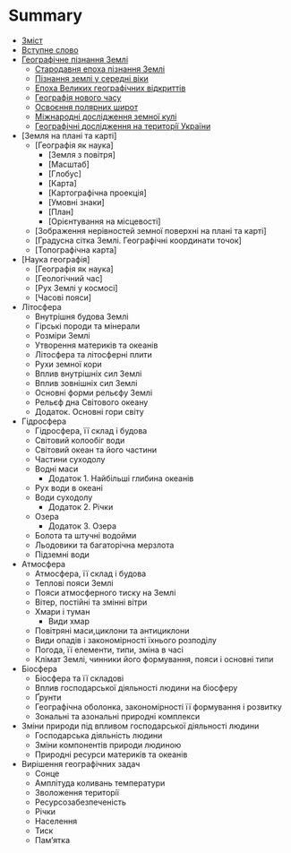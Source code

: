 # Summary

* [Зміст](README.md)
* [Вступне слово](vstup.md)
* [Географiчне пiзнання Землi](1/geografichne_piznannya_zemli.md)
   * [Cтародавня епоха пізнання Землі](1/ctarodavnya_epoha_pznannya_zeml.md)
   * [Пізнання землі у середні віки](1/pznannya_zeml_u_seredn_vki.md)
   * [Епоха Великих географічних відкриттів](1/epoha_velikih_geografchnih_vdkrittv.md)
   * [Географiя нового часу](1/novichas.md)
   * [Освоєння полярних широт](1/osvoe.md)
   * [Мiжнароднi дослiдження земної кулi](1/international.md)
   * [Географiчнi дослiдження на територiї України](1/Ukr.md)
* [Земля на планi та картi]
   * [Географiя як наука]
       * [Земля з повiтря]
       * [Масштаб]
       * [Глобус]
       * [Карта]
       * [Картографiчна проекцiя]
       * [Умовнi знаки]
       * [План]
       * [Орієнтування на місцевості]
   * [Зображення нерівностей земної поверхні на плані та карті]
   * [Градусна сітка Землі. Географічні координати точок]
   * [Топографічна карта]
* [Наука географiя]
   * [Географiя як наука]
   * [Геологiчний час]
   * [Рух Землi у космосi]
   * [Часовi пояси]
* Лiтосфера
   * Внутрiшня будова Землi
   * Гiрськi породи та мiнерали
   * Розмiри Землi
   * Утворення материкiв та океанiв
   * Лiтосфера та лiтосфернi плити
   * Рухи земної кори
   * Вплив внутрiшнiх сил Землi
   * Вплив зовнiшнiх сил Землi
   * Основнi форми рельєфу Землi
   * Рельєф дна Свiтового океану
   * Додаток. Основнi гори свiту
* Гiдросфера
   * Гiдросфера, її склад i будова
   * Свiтовий колообiг води
   * Свiтовий океан та його частини
   * Частини суходолу
   * Воднi маси
       * Додаток 1. Найбiльшi глибина океанiв
   * Рух води в океанi
   * Води суходолу
       * Додаток 2. Рiчки
   * Озера
       * Додаток 3. Озера
   * Болота та штучнi водойми
   * Льодовики та багаторiчна мерзлота
   * Пiдземнi води
* Атмосфера
   * Атмосфера, її склад i будова
   * Тепловi пояси Землi
   * Пояси атмосферного тиску на Землi
   * Вiтер, постiйнi та змiннi вiтри
   * Хмари i туман
       * Види хмар
   * Повiтрянi маси,циклони та антициклони
   * Види опадiв i закономiрностi їхнього розподiлу
   * Погода, її елементи, типи, змiна в часi
   * Клiмат Землi, чинники його формування, пояси i основнi типи
* Бiосфера
   * Бiосфера та її складовi
   * Вплив господарської дiяльностi людини на бiосферу
   * Ґрунти
   * Географiчна оболонка, закономiрностi її формування i розвитку
   * Зональнi та азональнi природнi комплекси
* Змiни природи пiд впливом господарської     дiяльностi людини
   * Господарська дiяльнiсть людини
   * Змiни компонентiв природи людиною
   * Природнi ресурси материкiв та океанiв
* Вирiшення географiчних задач
   * Сонце
   * Амплiтуда коливань температури
   * Зволоження територiї
   * Ресурсозабезпеченiсть
   * Рiчки
   * Населення
   * Тиск
   * Пам’ятка

